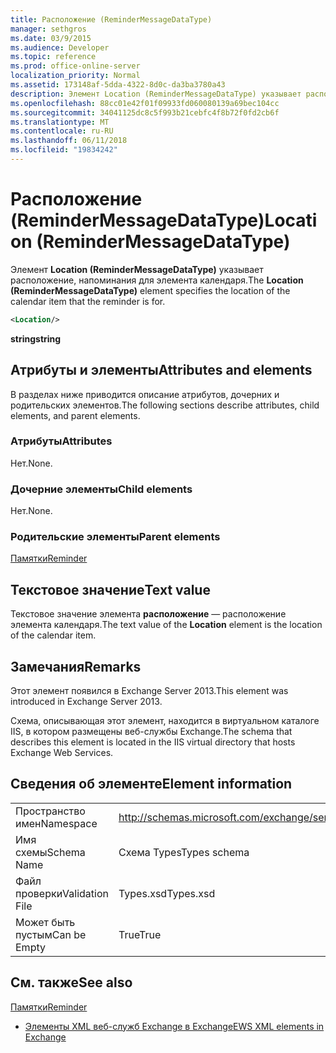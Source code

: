 ```yaml
---
title: Расположение (ReminderMessageDataType)
manager: sethgros
ms.date: 03/9/2015
ms.audience: Developer
ms.topic: reference
ms.prod: office-online-server
localization_priority: Normal
ms.assetid: 173148af-5dda-4322-8d0c-da3ba3780a43
description: Элемент Location (ReminderMessageDataType) указывает расположение, напоминания для элемента календаря.
ms.openlocfilehash: 88cc01e42f01f09933fd060080139a69bec104cc
ms.sourcegitcommit: 34041125dc8c5f993b21cebfc4f8b72f0fd2cb6f
ms.translationtype: MT
ms.contentlocale: ru-RU
ms.lasthandoff: 06/11/2018
ms.locfileid: "19834242"
---
```

# <a name="location-remindermessagedatatype"></a><span data-ttu-id="14372-103">Расположение (ReminderMessageDataType)</span><span class="sxs-lookup"><span data-stu-id="14372-103">Location (ReminderMessageDataType)</span></span>

<span data-ttu-id="14372-104">Элемент **Location (ReminderMessageDataType)** указывает расположение, напоминания для элемента календаря.</span><span class="sxs-lookup"><span data-stu-id="14372-104">The **Location (ReminderMessageDataType)** element specifies the location of the calendar item that the reminder is for.</span></span> 
  
```xml
<Location/>
```

 <span data-ttu-id="14372-105">**string**</span><span class="sxs-lookup"><span data-stu-id="14372-105">**string**</span></span>
## <a name="attributes-and-elements"></a><span data-ttu-id="14372-106">Атрибуты и элементы</span><span class="sxs-lookup"><span data-stu-id="14372-106">Attributes and elements</span></span>

<span data-ttu-id="14372-107">В разделах ниже приводится описание атрибутов, дочерних и родительских элементов.</span><span class="sxs-lookup"><span data-stu-id="14372-107">The following sections describe attributes, child elements, and parent elements.</span></span>
  
### <a name="attributes"></a><span data-ttu-id="14372-108">Атрибуты</span><span class="sxs-lookup"><span data-stu-id="14372-108">Attributes</span></span>

<span data-ttu-id="14372-109">Нет.</span><span class="sxs-lookup"><span data-stu-id="14372-109">None.</span></span>
  
### <a name="child-elements"></a><span data-ttu-id="14372-110">Дочерние элементы</span><span class="sxs-lookup"><span data-stu-id="14372-110">Child elements</span></span>

<span data-ttu-id="14372-111">Нет.</span><span class="sxs-lookup"><span data-stu-id="14372-111">None.</span></span>
  
### <a name="parent-elements"></a><span data-ttu-id="14372-112">Родительские элементы</span><span class="sxs-lookup"><span data-stu-id="14372-112">Parent elements</span></span>

[<span data-ttu-id="14372-113">Памятки</span><span class="sxs-lookup"><span data-stu-id="14372-113">Reminder</span></span>](reminder.md)
  
## <a name="text-value"></a><span data-ttu-id="14372-114">Текстовое значение</span><span class="sxs-lookup"><span data-stu-id="14372-114">Text value</span></span>

<span data-ttu-id="14372-115">Текстовое значение элемента **расположение** — расположение элемента календаря.</span><span class="sxs-lookup"><span data-stu-id="14372-115">The text value of the **Location** element is the location of the calendar item.</span></span> 
  
## <a name="remarks"></a><span data-ttu-id="14372-116">Замечания</span><span class="sxs-lookup"><span data-stu-id="14372-116">Remarks</span></span>

<span data-ttu-id="14372-117">Этот элемент появился в Exchange Server 2013.</span><span class="sxs-lookup"><span data-stu-id="14372-117">This element was introduced in Exchange Server 2013.</span></span>
  
<span data-ttu-id="14372-118">Схема, описывающая этот элемент, находится в виртуальном каталоге IIS, в котором размещены веб-службы Exchange.</span><span class="sxs-lookup"><span data-stu-id="14372-118">The schema that describes this element is located in the IIS virtual directory that hosts Exchange Web Services.</span></span>
  
## <a name="element-information"></a><span data-ttu-id="14372-119">Сведения об элементе</span><span class="sxs-lookup"><span data-stu-id="14372-119">Element information</span></span>

|||
|:-----|:-----|
|<span data-ttu-id="14372-120">Пространство имен</span><span class="sxs-lookup"><span data-stu-id="14372-120">Namespace</span></span>  <br/> |http://schemas.microsoft.com/exchange/services/2006/types  <br/> |
|<span data-ttu-id="14372-121">Имя схемы</span><span class="sxs-lookup"><span data-stu-id="14372-121">Schema Name</span></span>  <br/> |<span data-ttu-id="14372-122">Схема Types</span><span class="sxs-lookup"><span data-stu-id="14372-122">Types schema</span></span>  <br/> |
|<span data-ttu-id="14372-123">Файл проверки</span><span class="sxs-lookup"><span data-stu-id="14372-123">Validation File</span></span>  <br/> |<span data-ttu-id="14372-124">Types.xsd</span><span class="sxs-lookup"><span data-stu-id="14372-124">Types.xsd</span></span>  <br/> |
|<span data-ttu-id="14372-125">Может быть пустым</span><span class="sxs-lookup"><span data-stu-id="14372-125">Can be Empty</span></span>  <br/> |<span data-ttu-id="14372-126">True</span><span class="sxs-lookup"><span data-stu-id="14372-126">True</span></span>  <br/> |
   
## <a name="see-also"></a><span data-ttu-id="14372-127">См. также</span><span class="sxs-lookup"><span data-stu-id="14372-127">See also</span></span>



[<span data-ttu-id="14372-128">Памятки</span><span class="sxs-lookup"><span data-stu-id="14372-128">Reminder</span></span>](reminder.md)


- [<span data-ttu-id="14372-129">Элементы XML веб-служб Exchange в Exchange</span><span class="sxs-lookup"><span data-stu-id="14372-129">EWS XML elements in Exchange</span></span>](ews-xml-elements-in-exchange.md)

